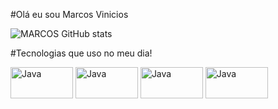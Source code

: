 #Olá eu sou Marcos Vinicios



![MARCOS GitHub stats](https://github-readme-stats.vercel.app/api?username=Marquinhuuss&show_icons=true&theme=dracula&count_private=true)

#Tecnologias que uso no meu dia!

<div style="display: inline_block">
 <img align="center" alt="Java" height="50" width="100" src="https://img.shields.io/badge/Java-ED8B00?style=for-the-badge&logo=openjdk&logoColor=white">
 <img align="center" alt="Java" height="50" width="100" src="https://img.shields.io/badge/Eclipse-2C2255?style=for-the-badge&logo=eclipse&logoColor=white">
  <img align="center" alt="Java" height="50" width="100" src="https://img.shields.io/badge/apache%20netbeans-1B6AC6?style=for-the-badge&logo=apache%20netbeans%20IDE&logoColor=white">
 <img align="center" alt="Java" height="50" width="100" src="https://img.shields.io/badge/MySQL-005C84?style=for-the-badge&logo=mysql&logoColor=white">
</div><br/>
